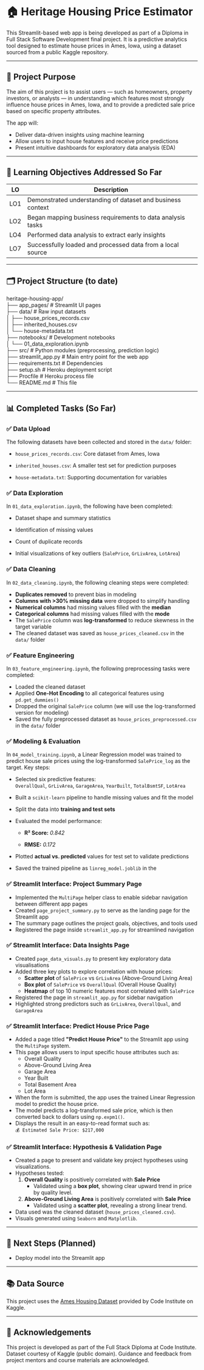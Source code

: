 # 🏠 Heritage Housing Price Estimator

This Streamlit-based web app is being developed as part of a Diploma in Full Stack Software Development final project. It is a predictive analytics tool designed to estimate house prices in Ames, Iowa, using a dataset sourced from a public Kaggle repository.

---

## 📌 Project Purpose

The aim of this project is to assist users — such as homeowners, property investors, or analysts — in understanding which features most strongly influence house prices in Ames, Iowa, and to provide a predicted sale price based on specific property attributes.

The app will:
- Deliver data-driven insights using machine learning
- Allow users to input house features and receive price predictions
- Present intuitive dashboards for exploratory data analysis (EDA)

---

## 🧠 Learning Objectives Addressed So Far

| LO | Description |
|----|-------------|
| LO1 | Demonstrated understanding of dataset and business context |
| LO2 | Began mapping business requirements to data analysis tasks |
| LO4 | Performed data analysis to extract early insights |
| LO7 | Successfully loaded and processed data from a local source |

---

## 🗂️ Project Structure (to date)

heritage-housing-app/\
├── app_pages/ # Streamlit UI pages\
├── data/ # Raw input datasets\
│ ├── house_prices_records.csv\
│ ├── inherited_houses.csv\
│ └── house-metadata.txt\
├── notebooks/ # Development notebooks\
│ └── 01_data_exploration.ipynb\
├── src/ # Python modules (preprocessing, prediction logic)\
├── streamlit_app.py # Main entry point for the web app\
├── requirements.txt # Dependencies\
├── setup.sh # Heroku deployment script\
├── Procfile # Heroku process file\
└── README.md # This file

---

## 📊 Completed Tasks (So Far)

### ✅ Data Upload

The following datasets have been collected and stored in the `data/` folder:

- `house_prices_records.csv`: Core dataset from Ames, Iowa

- `inherited_houses.csv`: A smaller test set for prediction purposes

- `house-metadata.txt`: Supporting documentation for variables

### ✅ Data Exploration

In `01_data_exploration.ipynb`, the following have been completed:

- Dataset shape and summary statistics

- Identification of missing values

- Count of duplicate records

- Initial visualizations of key outliers (`SalePrice`, `GrLivArea`, `LotArea`)

### ✅ Data Cleaning

In `02_data_cleaning.ipynb`, the following cleaning steps were completed:

- **Duplicates removed** to prevent bias in modeling
- **Columns with >30% missing data** were dropped to simplify handling
- **Numerical columns** had missing values filled with the **median**
- **Categorical columns** had missing values filled with the **mode**
- The `SalePrice` column was **log-transformed** to reduce skewness in the target variable
- The cleaned dataset was saved as `house_prices_cleaned.csv` in the `data/` folder

### ✅ Feature Engineering

In `03_feature_engineering.ipynb`, the following preprocessing tasks were completed:

- Loaded the cleaned dataset
- Applied **One-Hot Encoding** to all categorical features using `pd.get_dummies()`
- Dropped the original `SalePrice` column (we will use the log-transformed version for modeling)
- Saved the fully preprocessed dataset as `house_prices_preprocessed.csv` in the `data/` folder

### ✅ Modeling & Evaluation

In `04_model_training.ipynb`, a Linear Regression model was trained to predict house sale prices using the log-transformed `SalePrice_log` as the target. Key steps:

-   Selected six predictive features:\
    `OverallQual`, `GrLivArea`, `GarageArea`, `YearBuilt`, `TotalBsmtSF`, `LotArea`

-   Built a `scikit-learn` pipeline to handle missing values and fit the model

-   Split the data into **training and test sets**

-   Evaluated the model performance:

    -   **R² Score:** *0.842*

    -   **RMSE:** *0.172*

-   Plotted **actual vs. predicted** values for test set to validate predictions

-   Saved the trained pipeline as `linreg_model.joblib` in the

### ✅ Streamlit Interface: Project Summary Page

- Implemented the `MultiPage` helper class to enable sidebar navigation between different app pages
- Created `page_project_summary.py` to serve as the landing page for the Streamlit app
- The summary page outlines the project goals, objectives, and tools used
- Registered the page inside `streamlit_app.py` for streamlined navigation

### ✅ Streamlit Interface: Data Insights Page

- Created `page_data_visuals.py` to present key exploratory data visualisations
- Added three key plots to explore correlation with house prices:
  - **Scatter plot** of `SalePrice` vs `GrLivArea` (Above-Ground Living Area)
  - **Box plot** of `SalePrice` vs `OverallQual` (Overall House Quality)
  - **Heatmap** of top 10 numeric features most correlated with `SalePrice`
- Registered the page in `streamlit_app.py` for sidebar navigation
- Highlighted strong predictors such as `GrLivArea`, `OverallQual`, and `GarageArea`


### ✅ Streamlit Interface: Predict House Price Page

- Added a page titled **"Predict House Price"** to the Streamlit app using the `MultiPage` system.
- This page allows users to input specific house attributes such as:
  - Overall Quality
  - Above-Ground Living Area
  - Garage Area
  - Year Built
  - Total Basement Area
  - Lot Area
- When the form is submitted, the app uses the trained Linear Regression model to predict the house price.
- The model predicts a log-transformed sale price, which is then converted back to dollars using `np.expm1()`.
- Displays the result in an easy-to-read format such as:  
  `💰 Estimated Sale Price: $217,000`


### ✅ Streamlit Interface: Hypothesis & Validation Page

- Created a page to present and validate key project hypotheses using visualizations.
- Hypotheses tested:
  1. **Overall Quality** is positively correlated with **Sale Price**
     - Validated using a **box plot**, showing clear upward trend in price by quality level.
  2. **Above-Ground Living Area** is positively correlated with **Sale Price**
     - Validated using a **scatter plot**, revealing a strong linear trend.
- Data used was the cleaned dataset (`house_prices_cleaned.csv`).
- Visuals generated using `Seaborn` and `Matplotlib`.

---

## 📅 Next Steps (Planned)

- Deploy model into the Streamlit app

---

## 📚 Data Source

This project uses the [Ames Housing Dataset](https://www.kaggle.com/codeinstitute/housing-prices-data) provided by Code Institute on Kaggle.

---

## 📎 Acknowledgements

This project is developed as part of the Full Stack Diploma at Code Institute. Dataset courtesy of Kaggle (public domain). Guidance and feedback from project mentors and course materials are acknowledged.